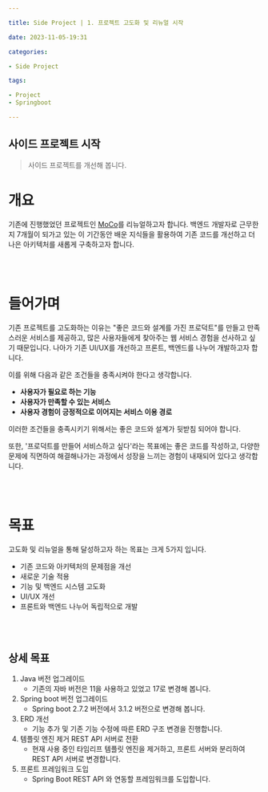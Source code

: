 ```yaml
---

title: Side Project | 1. 프로젝트 고도화 및 리뉴얼 시작

date: 2023-11-05-19:31

categories:

- Side Project 

tags: 

- Project
- Springboot

---
```


## 사이드 프로젝트 시작
> 사이드 프로젝트를 개선해 봅니다. 


# 개요

기존에 진행했었던 프로젝트인 [MoCo](https://github.com/wlswo/MoCo)를 리뉴얼하고자 합니다. 백엔드 개발자로 근무한 지 7개월이 되가고 있는 이 기간동안 배운 지식들을 활용하여 기존 코드를 개선하고 더 나은 아키텍처를 새롭게 구축하고자 합니다.

<br><br>


# 들어가며

기존 프로젝트를 고도화하는 이유는 "좋은 코드와 설계를 가진 프로덕트"를 만들고 만족스러운 서비스를 제공하고, 많은 사용자들에게 찾아주는 웹 서비스 경험을 선사하고 싶기 때문입니다. 나아가 기존 UI/UX를 개선하고 프론트, 백엔드를 나누어 개발하고자 합니다.

이를 위해 다음과 같은 조건들을 충족시켜야 한다고 생각합니다.

- **사용자가 필요로 하는 기능**
- **사용자가 만족할 수 있는 서비스**
- **사용자 경험이 긍정적으로 이어지는 서비스 이용 경로**

이러한 조건들을 충족시키기 위해서는 좋은 코드와 설계가 뒷받침 되어야 합니다.

또한, '프로덕트를 만들어 서비스하고 싶다'라는 목표에는 좋은 코드를 작성하고, 다양한 문제에 직면하여 해결해나가는 과정에서 성장을 느끼는 경험이 내재되어 있다고 생각합니다.

<br><br>


# 목표

고도화 및 리뉴얼을 통해 달성하고자 하는 목표는 크게 5가지 입니다.

- 기존 코드와 아키텍처의 문제점을 개선
- 새로운 기술 적용
- 기능 및 백엔드 시스템 고도화
- UI/UX 개선
- 프론트와 백엔드 나누어 독립적으로 개발

<br><br>


## 상세 목표

1. Java 버전 업그레이드 
    - 기존의 자바 버전은 11을 사용하고 있었고 17로 변경해 봅니다.
2. Spring boot 버전 업그레이드
    - Spring boot 2.7.2 버전에서 3.1.2 버전으로 변경해 봅니다.
3. ERD 개선
    - 기능 추가 및 기존 기능 수정에 따른 ERD 구조 변경을 진행합니다.
4. 템플릿 엔진 제거 REST API 서버로 전환
    - 현재 사용 중인 타임리프 템플릿 엔진을 제거하고, 프론트 서버와 분리하여 REST API 서버로 변경합니다.
5. 프론트 프레임워크 도입
    - Spring Boot REST API 와 연동할 프레임워크를 도입합니다. 